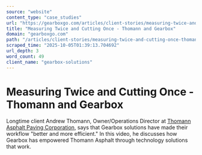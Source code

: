 ```yaml
---
source: "website"
content_type: "case_studies"
url: "https://gearboxgo.com/articles/client-stories/measuring-twice-and-cutting-once-thomann-and-gearbox"
title: "Measuring Twice and Cutting Once - Thomann and Gearbox"
domain: "gearboxgo.com"
path: "/articles/client-stories/measuring-twice-and-cutting-once-thomann-and-gearbox"
scraped_time: "2025-10-05T01:39:13.704692"
url_depth: 3
word_count: 49
client_name: "gearbox-solutions"
---
```


# Measuring Twice and Cutting Once - Thomann and Gearbox

Longtime client Andrew Thomann, Owner/Operations Director at [Thomann Asphalt Paving Corporation](https://thomannasphalt.com/), says that Gearbox solutions have made their workflow "better and more efficient." In this video, he discusses how Gearbox has empowered Thomann Asphalt through technology solutions that work.